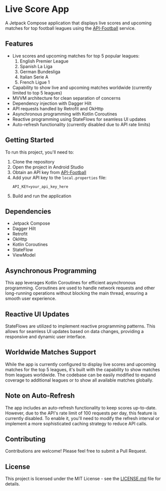 # Live Score App

A Jetpack Compose application that displays live scores and upcoming matches for top football leagues using the [API-Football](https://www.api-football.com/) service.

## Features

- Live scores and upcoming matches for top 5 popular leagues:
  1. English Premier League
  2. Spanish La Liga
  3. German Bundesliga
  4. Italian Serie A
  5. French Ligue 1
- Capability to show live and upcoming matches worldwide (currently limited to top 5 leagues)
- MVVM architecture for clean separation of concerns
- Dependency injection with Dagger Hilt
- API requests handled by Retrofit and OkHttp
- Asynchronous programming with Kotlin Coroutines
- Reactive programming using StateFlows for seamless UI updates
- Auto-refresh functionality (currently disabled due to API rate limits)


## Getting Started

To run this project, you'll need to:

1. Clone the repository
2. Open the project in Android Studio
3. Obtain an API key from [API-Football](https://www.api-football.com/)
4. Add your API key to the `local.properties` file:
   ```
   API_KEY=your_api_key_here
   ```
5. Build and run the application

## Dependencies

- Jetpack Compose
- Dagger Hilt
- Retrofit
- OkHttp
- Kotlin Coroutines
- StateFlow
- ViewModel

## Asynchronous Programming

This app leverages Kotlin Coroutines for efficient asynchronous programming. Coroutines are used to handle network requests and other long-running operations without blocking the main thread, ensuring a smooth user experience.

## Reactive UI Updates

StateFlows are utilized to implement reactive programming patterns. This allows for seamless UI updates based on data changes, providing a responsive and dynamic user interface.

## Worldwide Matches Support

While the app is currently configured to display live scores and upcoming matches for the top 5 leagues, it's built with the capability to show matches from leagues worldwide. The codebase can be easily modified to expand coverage to additional leagues or to show all available matches globally.

## Note on Auto-Refresh

The app includes an auto-refresh functionality to keep scores up-to-date. However, due to the API's rate limit of 100 requests per day, this feature is currently disabled. To enable it, you'll need to modify the refresh interval or implement a more sophisticated caching strategy to reduce API calls.

## Contributing

Contributions are welcome! Please feel free to submit a Pull Request.

## License

This project is licensed under the MIT License - see the [LICENSE.md](LICENSE.md) file for details.
